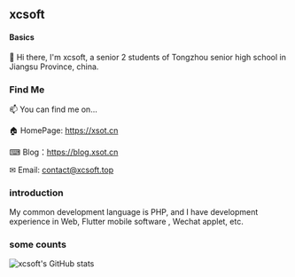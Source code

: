 ## xcsoft
#### Basics

👋 Hi there, I'm xcsoft, a senior 2 students of Tongzhou senior high school in Jiangsu Province, china.

### Find Me

📫 You can find me on...

🏠 HomePage: <https://xsot.cn>

⌨ Blog：<https://blog.xsot.cn>

✉ Email: <contact@xcsoft.top>

### introduction

   My common development language is PHP, and I have development experience in Web, Flutter mobile software , Wechat applet, etc. 
  
### some counts

  ![xcsoft's GitHub stats](https://github-readme-stats.vercel.app/api?username=soxft&count_private=true)
